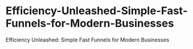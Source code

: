 # Efficiency-Unleashed-Simple-Fast-Funnels-for-Modern-Businesses
Efficiency Unleashed: Simple Fast Funnels for Modern Businesses
